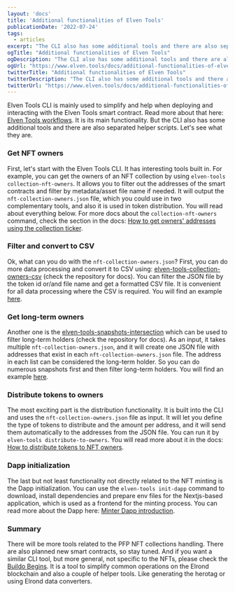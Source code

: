 ```yaml
---
layout: 'docs'
title: 'Additional functionalities of Elven Tools'
publicationDate: '2022-07-24'
tags:
  - articles
excerpt: "The CLI also has some additional tools and there are also separated helper scripts. Let's see what we have here."
ogTitle: "Additional functionalities of Elven Tools"
ogDescription: "The CLI also has some additional tools and there are also separated helper scripts. Let's see what we have here."
ogUrl: "https://www.elven.tools/docs/additional-functionalities-of-elven-tools.html"
twitterTitle: "Additional functionalities of Elven Tools"
twitterDescription: "The CLI also has some additional tools and there are also separated helper scripts. Let's see what we have here."
twitterUrl: "https://www.elven.tools/docs/additional-functionalities-of-elven-tools.html"
---
```


Elven Tools CLI is mainly used to simplify and help when deploying and interacting with the Elven Tools smart contract. Read more about that here: [Elven Tools workflows](https://www.elven.tools/docs/elven-tools-workflows.html).
It is its main functionality. But the CLI also has some additional tools and there are also separated helper scripts. Let's see what they are.

### Get NFT owners

First, let's start with the Elven Tools CLI. It has interesting tools built in. For example, you can get the owners of an NFT collection by using `elven-tools collection-nft-owners`. It allows you to filter out the addresses of the smart contracts and filter by metadata/asset file name if needed. It will output the `nft-collection-owners.json` file, which you could use in two complementary tools, and also it is used in token distribution. You will read about everything below. For more docs about the `collection-nft-owners` command, check the section in the docs: [How to get owners' addresses using the collection ticker](https://www.elven.tools/docs/recipes.html#how-to-get-owners-addresses-using-the-collection-ticker).

### Filter and convert to CSV

Ok, what can you do with the `nft-collection-owners.json`? First, you can do more data processing and convert it to CSV using: [elven-tools-collection-owners-csv](https://github.com/ElvenTools/elven-tools-collection-owners-csv) (check the repository for docs). You can filter the JSON file by the token id or/and file name and get a formatted CSV file. It is convenient for all data processing where the CSV is required. You will find an example [here](https://github.com/ElvenTools/elven-tools-collection-owners-csv/tree/main/data). 

### Get long-term owners

Another one is the [elven-tools-snapshots-intersection](https://github.com/ElvenTools/elven-tools-snapshots-intersection) which can be used to filter long-term holders (check the repository for docs). As an input, it takes multiple `nft-collection-owners.json`, and it will create one JSON file with addresses that exist in each `nft-collection-owners.json` file. The address in each list can be considered the long-term holder. So you can do numerous snapshots first and then filter long-term holders. You will find an example [here](https://github.com/ElvenTools/elven-tools-snapshots-intersection/tree/main/data).

### Distribute tokens to owners

The most exciting part is the distribution functionality. It is built into the CLI and uses the `nft-collection-owners.json` file as input. It will let you define the type of tokens to distribute and the amount per address, and it will send them automatically to the addresses from the JSON file. You can run it by `elven-tools distribute-to-owners`. You will read more about it in the docs: [How to distribute tokens to NFT owners](https://www.elven.tools/docs/recipes.html#how-to-distribute-tokens-to-nft-owners).

### Dapp initialization

The last but not least functionality not directly related to the NFT minting is the Dapp initialization. You can use the `elven-tools init-dapp` command to download, install dependencies and prepare env files for the Nextjs-based application, which is used as a frontend for the minting process. You can read more about the Dapp here: [Minter Dapp introduction](https://www.elven.tools/docs/minter-dapp-introduction.html).

### Summary

There will be more tools related to the PFP NFT collections handling. There are also planned new smart contracts, so stay tuned. And if you want a similar CLI tool, but more general, not specific to the NFTs, please check the [Buildo Begins](https://github.com/ElrondDevGuild/buildo-begins). It is a tool to simplify common operations on the Elrond blockchain and also a couple of helper tools. Like generating the herotag or using Elrond data converters.
